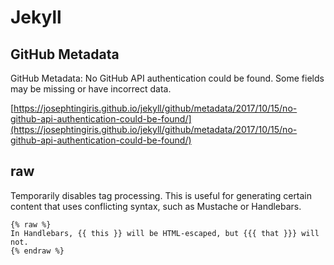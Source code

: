 # Jekyll

## GitHub Metadata
GitHub Metadata: No GitHub API authentication could be found. Some fields may be missing or have incorrect data.

[https://josephtingiris.github.io/jekyll/github/metadata/2017/10/15/no-github-api-authentication-could-be-found/](https://josephtingiris.github.io/jekyll/github/metadata/2017/10/15/no-github-api-authentication-could-be-found/)

## raw

Temporarily disables tag processing. This is useful for generating certain content that uses conflicting syntax, such as Mustache or Handlebars.

```
{% raw %}
In Handlebars, {{ this }} will be HTML-escaped, but {{{ that }}} will not.
{% endraw %}
```
